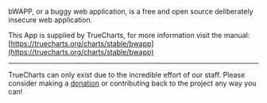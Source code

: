 bWAPP, or a buggy web application, is a free and open source deliberately insecure web application.

This App is supplied by TrueCharts, for more information visit the manual: [https://truecharts.org/charts/stable/bwapp](https://truecharts.org/charts/stable/bwapp)

---

TrueCharts can only exist due to the incredible effort of our staff.
Please consider making a [donation](https://truecharts.org/sponsor) or contributing back to the project any way you can!
